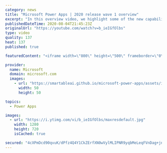 ```yaml
---
category: news
title: "Microsoft Power Apps | 2020 release wave 1 overview"
excerpt: "In this overview video, we highlight some of the new capabilities included in the latest update to Microsoft Power Apps.      Here are the capabilities covered:     UI enhancements       • Save is always visible       • Chart formatting  Grid user experience enhancements       • Conditional search  "
publishedDateTime: 2020-08-04T21:45:23Z
originalUrl: "https://youtube.com/watch?v=b_ieIGfOlbs"
type: video
quality: 137
heat: 137
published: true

featuredContent: "<iframe width=\"800\" height=\"500\" frameborder=\"0\" src=\"https://www.youtube.com/embed/b_ieIGfOlbs\" allow=\"accelerometer; autoplay; encrypted-media; gyroscope; picture-in-picture\" allowfullscreen></iframe>"

provider:
  name: Microsoft
  domain: microsoft.com
  images:
    - url: "https://smartableai.github.io/microsoft-power-apps/assets/images/organizations/microsoft.com-50x50.jpg"
      width: 50
      height: 50

topics:
  - Power Apps

images:
  - url: "https://i.ytimg.com/vi/b_ieIGfOlbs/maxresdefault.jpg"
    width: 1280
    height: 720
    isCached: true

secured: "4cXPmDcd90qvuK/dPfz4Q4Y1CkZErfXN0wVylMLIPNR9yqbMeLeqFVnDag+jn/MDuMj9FsY2CUQ6crp71Mpvqmp84+HhG2iuOL+37Z77WQTgf/7odQQ37VJs3wUGX3a47mgpl7ulCf0CJqPH2dLi0VBq5QzYIAvhvtylY2SFKS9r8nw9lr1CjGwiX4mZyPaQYlomc+Q6CNBSp78xDEAJ52Iz3wlQKf2tBXE/hSRdvn5V2/WiTcHgn2YZ28sEiP1RgA2SFTtv5jrM1CTwR3KoiKlVuSoKDZp4D2y1aWrly1wODnZJ8R3v6hO9g3yPGGB0MSE6fNMLqCRqh5jeeIkbGrIGRs+Q85sohUUdHaLpIa2RoYwKI1YUJEprIgW4C/BSx5+e4nF1DdbAjyxMnTkj5FhYnNQ83e62dxlXkwJBb0iUoMCV/uaTNP1+18plVmUw;3FTkEVBnOvomgrMbpJceVA=="
---
```


